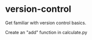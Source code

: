 # version-control
Get familiar with version control basics.

Create an "add" function in calculate.py